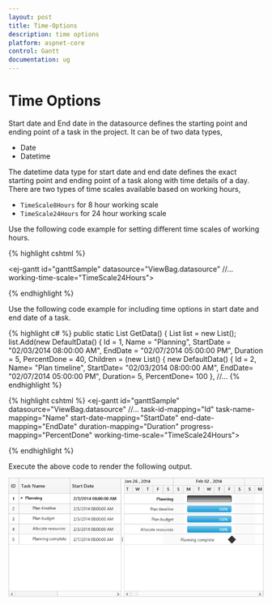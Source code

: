 ```yaml
---
layout: post
title: Time-Options
description: time options
platform: aspnet-core
control: Gantt
documentation: ug
---
```


# Time Options

Start date and End date in the datasource defines the starting point and ending point of a task in the project. It can be of two data types,

* Date 
* Datetime

The datetime data type for start date and end date defines the exact starting point and ending point of a task along with time details of a day. There are two types of time scales available based on working hours,

* `TimeScale8Hours`  for 8 hour working scale
* `TimeScale24Hours` for 24 hour working scale

Use the following code example for setting different time scales of working hours.

{% highlight cshtml %}

<ej-gantt id="ganttSample" datasource="ViewBag.datasource"
    //...
    working-time-scale="TimeScale24Hours">
</ejGantt>

{% endhighlight %}

Use the following code example for including time options in start date and end date of a task.

{% highlight c# %}
        public static List<DefaultData> GetData()
            {
                List<DefaultData> list = new List<DefaultData>();
                list.Add(new DefaultData()
                {
                    Id = 1,
                    Name = "Planning",
                    StartDate = "02/03/2014 08:00:00 AM",
                    EndDate = "02/07/2014 05:00:00 PM",
                    Duration = 5,
                    PercentDone = 40,
                    Children = (new List<DefaultData>()
                    {
                        new DefaultData()
                        {
                            Id = 2,
                            Name= "Plan timeline",
                                StartDate= "02/03/2014 08:00:00 AM",
                                EndDate= "02/07/2014 05:00:00 PM",
                                Duration= 5,
                                PercentDone= 100
                        },
                    //...
{% endhighlight %}

{% highlight cshtml %}
<ej-gantt id="ganttSample" datasource="ViewBag.datasource"
    //...
    task-id-mapping="Id"
    task-name-mapping="Name"
    start-date-mapping="StartDate"
    end-date-mapping="EndDate"
    duration-mapping="Duration"
    progress-mapping="PercentDone"
    working-time-scale="TimeScale24Hours">
</ejGantt>

{% endhighlight %}

Execute the above code to render the following output.

![](Time-Options_images/Time-Options_img1.png)

